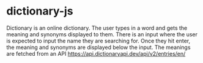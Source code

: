 # dictionary-js

Dictionary is an online dictionary. The user types in a word and gets the meaning and synonyms displayed to them. There is an input where the user is expected to input the name they are searching for. Once they hit enter, the meaning and synonyms are displayed below the input. 
The meanings are fetched from an API https://api.dictionaryapi.dev/api/v2/entries/en/
